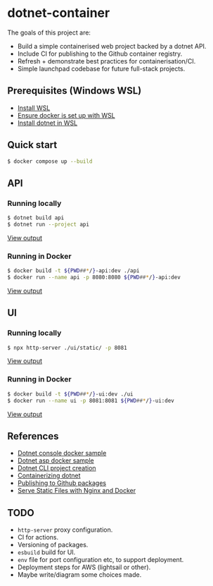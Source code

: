 # dotnet-container

The goals of this project are:

- Build a simple containerised web project backed by a dotnet API.
- Include CI for publishing to the Github container registry.
- Refresh + demonstrate best practices for containerisation/CI.
- Simple launchpad codebase for future full-stack projects.

## Prerequisites (Windows WSL)

- [Install WSL](https://learn.microsoft.com/en-us/windows/wsl/install)
- [Ensure docker is set up with WSL](https://docs.docker.com/desktop/wsl/)
- [Install dotnet in WSL](https://learn.microsoft.com/en-us/dotnet/core/install/linux-ubuntu)

## Quick start

```bash
$ docker compose up --build
```

## API

### Running locally

```bash
$ dotnet build api
$ dotnet run --project api
```

[View output](http://localhost:5112)

### Running in Docker

```bash
$ docker build -t ${PWD##*/}-api:dev ./api
$ docker run --name api -p 8080:8080 ${PWD##*/}-api:dev
```

[View output](http://localhost:8080)

## UI

### Running locally

```bash
$ npx http-server ./ui/static/ -p 8081
```

[View output](http://localhost:8081/)

### Running in Docker

```bash
$ docker build -t ${PWD##*/}-ui:dev ./ui
$ docker run --name ui -p 8081:8081 ${PWD##*/}-ui:dev
```

[View output](http://localhost:8081)

## References

- [Dotnet console docker sample](https://github.com/dotnet/dotnet-docker/blob/main/samples/dotnetapp/README.md)
- [Dotnet asp docker sample](https://github.com/dotnet/dotnet-docker/blob/main/samples/aspnetapp/README.md)
- [Dotnet CLI project creation](https://learn.microsoft.com/en-us/dotnet/core/tools/dotnet-new)
- [Containerizing dotnet](https://chris-ayers.com/2023/12/03/containerizing-dotnet-part-1)
- [Publishing to Github packages](https://docs.github.com/en/actions/publishing-packages/publishing-docker-images)
- [Serve Static Files with Nginx and Docker](https://sabe.io/tutorials/serve-static-files-nginx-docker)

## TODO

- `http-server` proxy configuration.
- CI for actions.
- Versioning of packages.
- `esbuild` build for UI.
- `env` file for port configuration etc, to support deployment.
- Deployment steps for AWS (lightsail or other).
- Maybe write/diagram some choices made.
